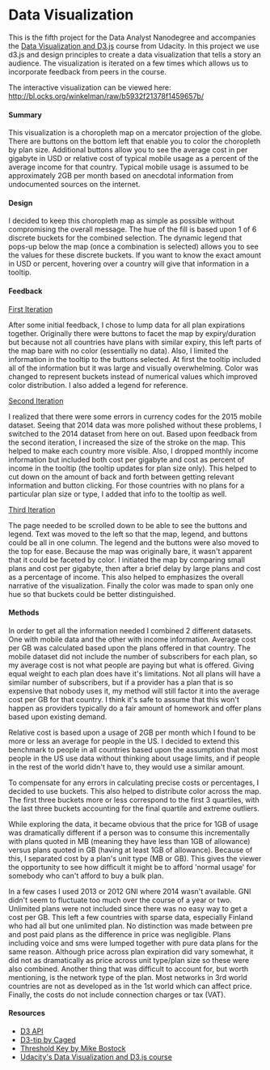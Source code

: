 
# Data Visualization

This is the fifth project for the Data Analyst Nanodegree and accompanies the [Data Visualization and D3.js](https://www.udacity.com/course/data-visualization-and-d3js--ud507) course from Udacity.  In this project we use d3.js and design principles to create a data visualization that tells a story an audience.  The visualization is iterated on a few times which allows us to incorporate feedback from peers in the course.

The interactive visualization can be viewed here:
http://bl.ocks.org/winkelman/raw/b5932f21378f1459657b/

#### Summary

This visualization is a choropleth map on a mercator projection of the globe.  There are buttons on the bottom left that enable you to color the choropleth by plan size.  Additional buttons allow you to see the average cost in per gigabyte in USD or relative cost of typical mobile usage as a percent of the average income for that country.  Typical mobile usage is assumed to be approximately 2GB per month based on anecdotal information from undocumented sources on the internet.

#### Design

I decided to keep this choropleth map as simple as possible without compromising the overall message.  The hue of the fill is based upon 1 of 6 discrete buckets for the combined selection.  The dynamic legend that pops-up below the map (once a combination is selected) allows you to see the values for these discrete buckets.  If you want to know the exact amount in USD or percent, hovering over a country will give that information in a tooltip.

#### Feedback

[First Iteration](http://bl.ocks.org/winkelman/raw/1bde4378489da1118e7b/)

After some initial feedback, I chose to lump data for all plan expirations together.  Originally there were buttons to facet the map by expiry/duration but because not all countries have plans with similar expiry, this left parts of the map bare with no color (essentially no data).  Also, I limited the information in the tooltip to the buttons selected.  At first the tooltip included all of the information but it was large and visually overwhelming.  Color was changed to represent buckets instead of numerical values which improved color distribution.  I also added a legend for reference.

[Second Iteration](http://bl.ocks.org/winkelman/raw/ac17f67a45ee4eeee707/)

I realized that there were some errors in currency codes for the 2015 mobile dataset.  Seeing that 2014 data was more polished without these problems, I switched to the 2014 dataset from here on out.  Based upon feedback from the second iteration, I increased the size of the stroke on the map.  This helped to make each country more visible.  Also, I dropped monthly income information but included both cost per gigabyte and cost as percent of income in the tooltip (the tooltip updates for plan size only).  This helped to cut down on the amount of back and forth between getting relevant information and button clicking.  For those countries with no plans for a particular plan size or type, I added that info to the tooltip as well.

[Third Iteration](http://bl.ocks.org/winkelman/raw/0e4d29737b668afd2805/)

The page needed to be scrolled down to be able to see the buttons and legend.  Text was moved to the left so that the map, legend, and buttons could be all in one column.  The legend and the buttons were also moved to the top for ease.  Because the map was originally bare, it wasn't apparent that it could be faceted by color.  I initiated the map by comparing small plans and cost per gigabyte, then after a brief delay by large plans and cost as a percentage of income.  This also helped to emphasizes the overall narrative of the visualization.  Finally the color was made to span only one hue so that buckets could be better distinguished.

#### Methods

In order to get all the information needed I combined 2 different datasets.  One with mobile data and the other with income information. Average cost per GB was calculated based upon the plans offered in that country.  The mobile dataset did not include the number of subscribers for each plan, so my average cost is not what people are paying but what is offered.  Giving equal weight to each plan does have it's limitations.  Not all plans will have a similar number of subscribers, but if a provider has a plan that is so expensive that nobody uses it, my method will still factor it into the average cost per GB for that country.  I think it's safe to assume that this won't happen as providers typically do a fair amount of homework and offer plans based upon existing demand.

Relative cost is based upon a usage of 2GB per month which I found to be more or less an average for people in the US.  I decided to extend this benchmark to people in all countries based upon the assumption that most people in the US use data without thinking about usage limits, and if people in the rest of the world didn't have to, they would use a similar amount.

To compensate for any errors in calculating precise costs or percentages, I decided to use buckets.  This also helped to distribute color across the map.  The first three buckets more or less correspond to the first 3 quartiles, with the last three buckets accounting for the final quartile and extreme outliers.

While exploring the data, it became obvious that the price for 1GB of usage was dramatically different if a person was to consume this incrementally with plans quoted in MB (meaning they have less than 1GB of allowance) versus plans quoted in GB (having at least 1GB of allowance).  Because of this, I separated cost by a plan's unit type (MB or GB).  This gives the viewer the opportunity to see how difficult it might be to afford 'normal usage' for somebody who can't afford to buy a bulk plan.

In a few cases I used 2013 or 2012 GNI where 2014 wasn't available.  GNI didn't seem to fluctuate too much over the course of a year or two.  Unlimited plans were not included since there was no easy way to get a cost per GB.  This left a few countries with sparse data, especially Finland who had all but one unlimited plan.  No distinction was made between pre and post paid plans as the difference in price was negligible.  Plans including voice and sms were lumped together with pure data plans for the same reason.  Although price across plan expiration did vary somewhat, it did not as dramatically as price across unit type/plan size so these were also combined.  Another thing that was difficult to account for, but worth mentioning, is the network type of the plan.  Most networks in 3rd world countries are not as developed as in the 1st world which can affect price.  Finally, the costs do not include connection charges or tax (VAT).
    
#### Resources

* [D3 API](https://github.com/mbostock/d3/wiki/API-Reference)
* [D3-tip by Caged](http://labratrevenge.com/d3-tip/)
* [Threshold Key by Mike Bostock](http://bl.ocks.org/mbostock/4573883)
* [Udacity's Data Visualization and D3.js course](https://www.udacity.com/courses/ud507/)